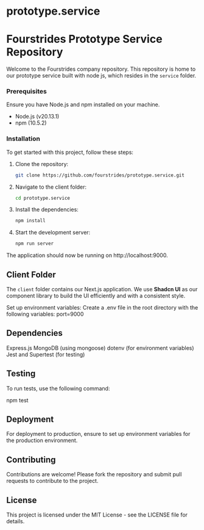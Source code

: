 # prototype.service
# Fourstrides Prototype Service Repository

Welcome to the Fourstrides company repository. This repository is home to our prototype service built with node js, which resides in the `service` folder.

### Prerequisites

Ensure you have Node.js and npm installed on your machine.

- Node.js (v20.13.1)
- npm (10.5.2)

### Installation
To get started with this project, follow these steps:

1. Clone the repository:
   ```bash
   git clone https://github.com/fourstrides/prototype.service.git
   ```
2. Navigate to the client folder:

   ```bash
   cd prototype.service
   ```

3. Install the dependencies:

   ```bash
   npm install
   ```

4. Start the development server:
   ```bash
   npm run server
   ```

The application should now be running on http://localhost:9000.

## Client Folder

The `client` folder contains our Next.js application. We use **Shadcn UI** as our component library to build the UI efficiently and with a consistent style.



Set up environment variables:
Create a .env file in the root directory with the following variables:
port=9000

## Dependencies
Express.js
MongoDB (using mongoose)
dotenv (for environment variables)
Jest and Supertest (for testing)

## Testing
To run tests, use the following command:

npm test

## Deployment
For deployment to production, ensure to set up environment variables for the production environment.

## Contributing
Contributions are welcome! Please fork the repository and submit pull requests to contribute to the project.

## License
This project is licensed under the MIT License - see the LICENSE file for details.